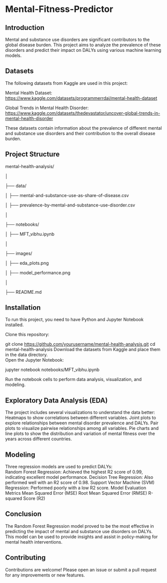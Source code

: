 # Mental-Fitness-Predictor

## Introduction
Mental and substance use disorders are significant contributors to the global disease burden. This project aims to analyze the prevalence of these disorders and predict their impact on DALYs using various machine learning models.

## Datasets
The following datasets from Kaggle are used in this project:

Mental Health Dataset: https://www.kaggle.com/datasets/programmerrdai/mental-health-dataset  

Global Trends in Mental Health Disorder: https://www.kaggle.com/datasets/thedevastator/uncover-global-trends-in-mental-health-disorder  

These datasets contain information about the prevalence of different mental and substance use disorders and their contribution to the overall disease burden.

## Project Structure

mental-health-analysis/  

│  

├── data/  

│   ├── mental-and-substance-use-as-share-of-disease.csv  

│   ├── prevalence-by-mental-and-substance-use-disorder.csv  

│  

├── notebooks/  

│   ├── MFT_vibhu.ipynb  

│  

├── images/  

│   ├── eda_plots.png  

│   ├── model_performance.png  

│  

├── README.md  


## Installation
To run this project, you need to have Python and Jupyter Notebook installed.

Clone this repository:  

git clone https://github.com/yourusername/mental-health-analysis.git
cd mental-health-analysis
Download the datasets from Kaggle and place them in the data directory.  
Open the Jupyter Notebook:

jupyter notebook notebooks/MFT_vibhu.ipynb  

Run the notebook cells to perform data analysis, visualization, and modeling.
## Exploratory Data Analysis (EDA)  

The project includes several visualizations to understand the data better:  
Heatmaps to show correlations between different variables.
Joint plots to explore relationships between mental disorder prevalence and DALYs.
Pair plots to visualize pairwise relationships among all variables.
Pie charts and line plots to show the distribution and variation of mental fitness over the years across different countries.
## Modeling  

Three regression models are used to predict DALYs:  
Random Forest Regression: Achieved the highest R2 score of 0.99, indicating excellent model performance.
Decision Tree Regression: Also performed well with an R2 score of 0.98.
Support Vector Machine (SVM) Regression: Performed poorly with a low R2 score.
Model Evaluation Metrics
Mean Squared Error (MSE)
Root Mean Squared Error (RMSE)
R-squared Score (R2)  

## Conclusion  

The Random Forest Regression model proved to be the most effective in predicting the impact of mental and substance use disorders on DALYs. This model can be used to provide insights and assist in policy-making for mental health interventions.

## Contributing  

Contributions are welcome! Please open an issue or submit a pull request for any improvements or new features.
